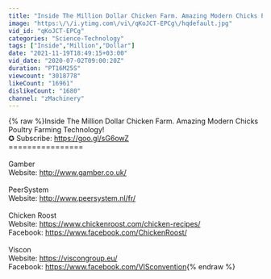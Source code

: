 ```yaml
---
title: "Inside The Million Dollar Chicken Farm. Amazing Modern Chicks Poultry Farming Technology!"
image: "https:\/\/i.ytimg.com\/vi\/qKoJCT-EPCg\/hqdefault.jpg"
vid_id: "qKoJCT-EPCg"
categories: "Science-Technology"
tags: ["Inside","Million","Dollar"]
date: "2021-11-19T18:49:15+03:00"
vid_date: "2020-07-02T09:00:20Z"
duration: "PT16M25S"
viewcount: "3018778"
likeCount: "16961"
dislikeCount: "1680"
channel: "zMachinery"
---
```

{% raw %}Inside The Million Dollar Chicken Farm. Amazing Modern Chicks Poultry Farming Technology!<br />✪ Subscribe: <a rel="nofollow" target="blank" href="https://goo.gl/sG6owZ">https://goo.gl/sG6owZ</a><br />================<br /><br />Gamber<br />Website: <a rel="nofollow" target="blank" href="http://www.gamber.co.uk/">http://www.gamber.co.uk/</a><br /><br />PeerSystem<br />Website: <a rel="nofollow" target="blank" href="http://www.peersystem.nl/fr/">http://www.peersystem.nl/fr/</a><br /><br />Chicken Roost<br />Website: <a rel="nofollow" target="blank" href="https://www.chickenroost.com/chicken-recipes/">https://www.chickenroost.com/chicken-recipes/</a><br />Facebook: <a rel="nofollow" target="blank" href="https://www.facebook.com/ChickenRoost/">https://www.facebook.com/ChickenRoost/</a><br /><br />Viscon<br />Website: <a rel="nofollow" target="blank" href="https://viscongroup.eu/">https://viscongroup.eu/</a><br />Facebook: <a rel="nofollow" target="blank" href="https://www.facebook.com/VISconvention">https://www.facebook.com/VISconvention</a>{% endraw %}
